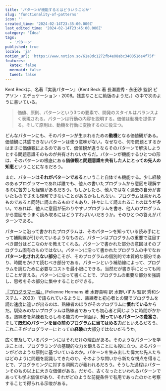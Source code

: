 ```yaml
---
title: 'パターンが機能するとはどういうことか'
slug: 'functionality-of-patterns'
icon: ''
created_time: '2024-02-14T23:35:00.000Z'
last_edited_time: '2024-02-14T23:45:00.000Z'
category: 'Idea'
tags:
  - 'パターン'
published: true
locale: 'ja'
notion_url: 'https://www.notion.so/61a8dc1272fb4e08abc340051de4f75f'
features:
  katex: false
  mermaid: false
  tweet: false
---
```


Kent Beckは、名著『実装パターン』（Kent Beck 著 長瀬嘉秀・永田渉 監訳 ピアソン・エデュケーション・2008。残念なことに絶版のようだ。）の中で次のように書いている。

> 価値、原則、パターンという3つの要素で、開発のスタイルはバランスよく表現される。パターンは行動の内容を説明する。価値は動機を提供する。そして原則は、動機を行動に変換するのに役立つ。

どんなパターンにも、そのパターンが生まれるための**動機**となる価値観がある。価値観に共感できないパターンは使う意味がない。なぜなら、何を問題とするかはまさに価値観によるのであって、価値観が違うならそのパターンで解決しようとする問題意識そのものが共有されないからだ。パターンが機能するひとつの形は、そのパターンの根底にある**価値観と問題意識を共有した人にとっての先人の知恵**ということになるだろう。

また、パターンは**それがパターンである**ということ自体でも機能する。少し経験のあるプログラマーであれば誰でも、他人の書いたプログラムから意図を理解するのに苦労した経験があるだろう。もしかしたら、他人ではなく過去の自分が書いたものでさえも理解できないことがあるかもしれない。プログラムは書かれるものであると同時に読まれるものでもあり、往々にして読まれることのほうが多い。であれば、他人に意図が伝わりやすいプログラムを書き、他人のプログラムから意図をうまく読み取るにはどうすればいいだろうか。そのひとつの答えがパターンである。

パターンに沿って書かれたプログラムは、そのパターンを知っている読み手にとって補助線が引かれているようなものだ。パターンはプログラムの重要で注目すべき部分はどこなのかを教えてくれる。パターンで書かれた部分の意図はそのプログラム固有のものではない。パターンに沿って書かれたプログラムの中でなお**パターン化されえない部分**こそが、そのプログラムの個別的で本質的な部分であり、時間をかけて読むべき部分である。パターンという補助線によって、プログラムを読むために必要なコストを最小限にできる。当然だが書き手にとっても同じことが言える。パターンに沿って書くことで、プログラムの重要な部分を強調し、思考をその部分に集中することができる。

[『プログラマー脳』](https://www.shuwasystem.co.jp/book/9784798068534.html)（Felienne Hermans 著 水野貴明 訳 水野いずみ 監訳 秀和システム・2023）で語られているように、熟練者と初心者との間でプログラムを読む速度に違いが出るのは、熟練者のほうがそのプログラムに**慣れている**からだ。馴染みのないプログラムは熟練者であっても初心者と同じように時間がかかる。熟練者を熟練者たらしめる能力の一側面は、**知っているパターンの豊富さ**、そして**既知のパターンを目の前のプログラムに当てはめる力**だといえるだろう。これこそがプログラマーにとっての**経験**の大部分ではないだろうか。

広く普及しているパターンにはそれだけの理由がある。そのようなパターンを学ぶことは、プログラミングの基礎的な力を鍛えることにも役に立つ。あるパターンがどのような原則に基づいているのか。パターンを生み出した偉大な先人たちはどのように問題を認識してきたのか。そのような問いから新たな視点を得ることで、プログラミングに対する洞察力が養われるだろう。そうした過程はパターンそのもの以上に大きな価値がある。だから、古くなったといわれるパターンであっても学ぶ価値があり、それがどのような前提条件で有用であったのかと考察することで得られる示唆がある。
